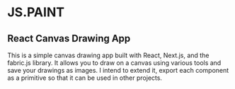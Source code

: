 
# JS.PAINT

## React Canvas Drawing App

This is a simple canvas drawing app built with React, Next.js, and the fabric.js library. It allows you to draw on a canvas using various tools and save your drawings as images. I intend to extend it, export each component as a primitive  so that it can be used in other projects.
